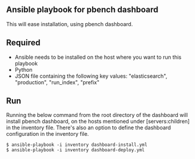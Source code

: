 ## Ansible playbook for pbench dashboard
This will ease installation, using pbench dashboard.

## Required
- Ansible needs to be installed on the host where you want to run this playbook
- Python
- JSON file containing the following key values: "elasticsearch", "production", "run_index", "prefix"

## Run
Running the below command from the root directory of the dashboard will install pbench dashboard, on the hosts mentioned under [servers:children] in the inventory file. 
There's also an option to define the dashboard configuration  in the inventory file. 
```
$ ansible-playbook -i inventory dashboard-install.yml
$ ansible-playbook -i inventory dashboard-deploy.yml
```